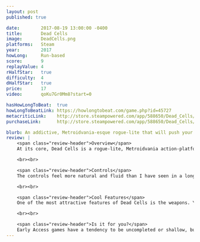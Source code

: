```yaml
---
layout: post
published: true

date:        2017-08-19 13:00:00 -0400
title:       Dead Cells
image:       DeadCells.png
platforms:   Steam
year:        2017
howLong:     Run-based
score:       9
replayValue: 4
rHalfStar:   true
difficulty:  4
dHalfStar:   true
price:       17
video:       qoKu7Gr0Mm8?start=0

hasHowLongToBeat:  true
howLongToBeatLink: https://howlongtobeat.com/game.php?id=45727
metacriticLink:    http://store.steampowered.com/app/588650/Dead_Cells/
purchaseLink:      http://store.steampowered.com/app/588650/Dead_Cells/

blurb: An addictive, Metroidvania-esque rogue-lite that will push your determination to its limits.
review: |
    <span class="review-header">Overview</span>
    At its core, Dead Cells is a rogue-lite, Metroidvania action-platformer. It has a very Dark Souls feel to it, in the sense that there is a focus on learning enemy patterns through repetition and death. One of the game's biggest draws is that with every run, your character gets stronger in various ways, such as through the soul system. You are given opportunities to spend the souls that you gathered from killing enemies for progress towards permanent unlocks. Once you purchase your first permanent unlock you are shown your progression through all of them in an adorable, hipsterish, mason jar feature. The second form of progression comes from time and exposure. Each enemy has specific attack patterns coupled with tells of which one they will perform. With enough time and deaths, eventually you will figure out the perfect moment and direction to dodge.

    <br><br>

    <span class="review-header">Controls</span>
    The controls feel more natural and fluid than I have seen in a long time. Every point of damage taken feels entirely like the player's fault. This makes the player strive to master the controls, to be able to move with confidence, and get a rush of adrenaline from the fast-paced action.

    <br><br>

    <span class="review-header">Cool Features</span>
    One of the most attractive features of Dead Cells is the weapons. You are given great freedom to customize each run and to discover which weapon combinations feel the most effective. You can go for a traditional run with a melee weapon and a shield for a close-combat, reactionary run, or you can run with a bow and a throwing knife for a projectile, distance-focused run. The number of choices are increased even more by skills like flash-bangs, auto-turrets and ice bombs. You can tailor your build as you go and play any way you want.

    <br><br>

    <span class="review-header">Is it for you?</span>
    Early Access games have a tendency to be uncompleted or shallow, but Dead Cells is neither. It is an amazing game, and what has been released so far is worth your money. The developers are constantly adding to it, and the game just keeps getting better. If you like action-focused Metroidvania games, pixel art, and a good challenge, you'll have a great time with Dead Cells.
---
```

